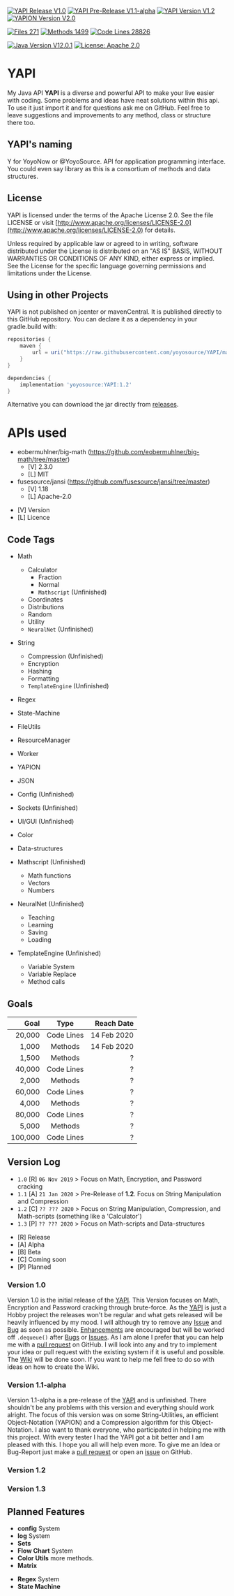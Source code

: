 [![YAPI Release V1.0](https://img.shields.io/badge/YAPI%20Release-1.0-green)](https://github.com/yoyosource/YAPI/releases/tag/v1.0)
[![YAPI Pre-Release V1.1-alpha](https://img.shields.io/badge/YAPI%20Pre--Release-1.1--alpha-yellow)](https://github.com/yoyosource/YAPI/releases/tag/1.1)
[![YAPI Version V1.2](https://img.shields.io/badge/YAPI%20Version-1.2-red)](https://github.com/yoyosource/YAPI/releases/tag/v1.0)
[![YAPION Version V2.0](https://img.shields.io/badge/YAPION%20Version-2.0-red)](https://github.com/yoyosource/YAPI/tree/master/src/main/java/yapi/manager/yapion)

[![Files 271](https://img.shields.io/badge/Files-271-inactive)](https://github.com/yoyosource/YAPI)
[![Methods 1499](https://img.shields.io/badge/Methods-1499-inactive)](https://github.com/yoyosource/YAPI)
[![Code Lines 28826](https://img.shields.io/badge/Code%20Lines-28826-inactive)](https://github.com/yoyosource/YAPI)

[![Java Version V12.0.1](https://img.shields.io/badge/Java%20Version-12.0.1-blue.svg)](https://github.com/yoyosource/YAPI/releases/tag/v1.0)
[![License: Apache 2.0](https://img.shields.io/badge/license-Apache%202-blue)](http://www.apache.org/licenses/LICENSE-2.0)

# YAPI
My Java API **YAPI** is a diverse and powerful API to make your live easier with coding. Some problems and ideas have neat solutions within this api. To use it just import it and for questions ask me on GitHub. Feel free to leave suggestions and improvements to any method, class or structure there too. 

## YAPI's naming
Y for YoyoNow or @YoyoSource. API for application programming interface. You could even say library as this is a consortium of methods and data structures.

## License

YAPI is licensed under the terms of the Apache License 2.0.
See the file LICENSE or visit [http://www.apache.org/licenses/LICENSE-2.0](http://www.apache.org/licenses/LICENSE-2.0) for details.

Unless required by applicable law or agreed to in writing, software
distributed under the License is distributed on an "AS IS" BASIS,
WITHOUT WARRANTIES OR CONDITIONS OF ANY KIND, either express or implied.
See the License for the specific language governing permissions and
limitations under the License.

## Using in other Projects
YAPI is not published on jcenter or mavenCentral. It is published directly to this GitHub repository. You can declare it as a dependency in your gradle.build with:
```Groovy
repositories {
    maven {
        url = uri("https://raw.githubusercontent.com/yoyosource/YAPI/master/releases")
    }
}

dependencies {
    implementation 'yoyosource:YAPI:1.2'
}
```
Alternative you can download the jar directly from [releases](https://github.com/yoyosource/YAPI/releases). 

# APIs used
- eobermuhlner/big-math (https://github.com/eobermuhlner/big-math/tree/master)
  - [V] 2.3.0
  - [L] MIT
- fusesource/jansi (https://github.com/fusesource/jansi/tree/master)
  - [V] 1.18
  - [L] Apache-2.0

* [V] Version
* [L] Licence

## Code Tags
- Math
  - Calculator
    - Fraction
    - Normal
    - `Mathscript` (Unfinished)
  - Coordinates
  - Distributions
  - Random
  - Utility
  - `NeuralNet` (Unfinished)
- String
  - Compression (Unfinished)
  - Encryption
  - Hashing
  - Formatting
  - `TemplateEngine` (Unfinished)
- Regex
- State-Machine
- FileUtils
- ResourceManager
- Worker
- YAPION
- JSON
- Config (Unfinished)
- Sockets (Unfinished)
- UI/GUI (Unfinished)
- Color
- Data-structures


- Mathscript (Unfinished)
  - Math functions
  - Vectors
  - Numbers


- NeuralNet (Unfinished)
  - Teaching
  - Learning
  - Saving
  - Loading 


- TemplateEngine (Unfinished)
  - Variable System
  - Variable Replace
  - Method calls
  
## Goals
| Goal    | Type       | Reach Date  |
| ------: | :--------: | ----------: |
|  20,000 | Code Lines | 14 Feb 2020 |
|   1,000 | Methods    | 14 Feb 2020 |
|   1,500 | Methods    |           ? |
|  40,000 | Code Lines |           ? |
|   2,000 | Methods    |           ? |
|  60,000 | Code Lines |           ? |
|   4,000 | Methods    |           ? |
|  80,000 | Code Lines |           ? |
|   5,000 | Methods    |           ? |
| 100,000 | Code Lines |           ? |

## Version Log
- `1.0` [R] `06 Nov 2019` > Focus on Math, Encryption, and Password cracking
- `1.1` [A] `21 Jan 2020` > Pre-Release of **1.2**. Focus on String Manipulation and Compression
- `1.2` [C] `?? ??? 2020` > Focus on String Manipulation, Compression, and Math-scripts (something like a 'Calculator')
- `1.3` [P] `?? ??? 2020` > Focus on Math-scripts and Data-structures

* [R] Release
* [A] Alpha
* [B] Beta
* [C] Coming soon
* [P] Planned

### Version 1.0
Version 1.0 is the initial release of the [YAPI](https://github.com/yoyosource/YAPI). This Version focuses on Math, Encryption and Password cracking through brute-force. As the [YAPI](https://github.com/yoyosource/YAPI) is just a Hobby project the releases won't be regular and what gets released will be heavily influenced by my mood.
I will although try to remove any [Issue](https://github.com/yoyosource/YAPI/issues) and [Bug](https://github.com/yoyosource/YAPI/issues) as soon as possible. [Enhancements](https://github.com/yoyosource/YAPI/issues) are encouraged but will be worked off `.dequeue()` after [Bugs](https://github.com/yoyosource/YAPI/issues) or [Issues](https://github.com/yoyosource/YAPI/issues). As I am alone I prefer that you can help me with a [pull request](https://github.com/yoyosource/YAPI/pulls) on GitHub. I will look into any and try to implement your idea or pull request with the existing system if it is useful and possible.
The [Wiki](https://github.com/yoyosource/YAPI/wiki) will be done soon. If you want to help me fell free to do so with ideas on how to create the Wiki. 
### Version 1.1-alpha
Version 1.1-alpha is a pre-release of the [YAPI](https://github.com/yoyosource/YAPI) and is unfinished. There shouldn't be any problems with this version and everything should work alright. The focus of this version was on some String-Utilities, an efficient Object-Notation (YAPION) and a Compression algorithm for this Object-Notation. 
I also want to thank everyone, who participated in helping me with this project. With every tester I had the YAPI got a bit better and I am pleased with this. I hope you all will help even more. To give me an Idea or Bug-Report just make a [pull request](https://github.com/yoyosource/YAPI/pulls) or open an [issue](https://github.com/yoyosource/YAPI/issues) on GitHub.
### Version 1.2
### Version 1.3

## Planned Features

- **config** System
- **log** System
- **Sets**
- **Flow Chart** System
- **Color Utils** more methods.
- **Matrix**

* **Regex** System
* **State Machine**